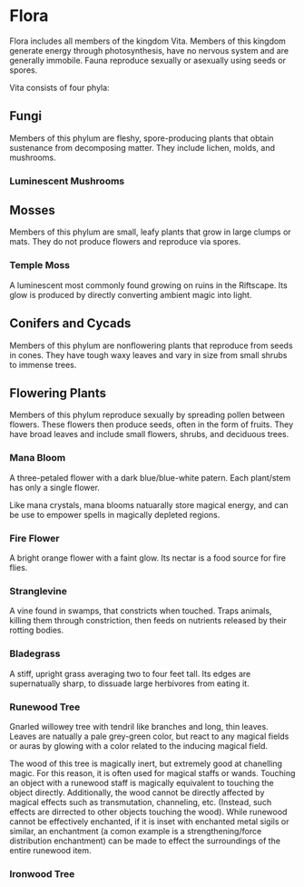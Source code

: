 # Flora

Flora includes all members of the kingdom Vita. Members of this kingdom generate energy through photosynthesis, have no nervous system and are generally immobile. Fauna reproduce sexually or asexually using seeds or spores.

Vita consists of  four phyla:

## Fungi

Members of this phylum are fleshy, spore-producing plants that obtain sustenance from decomposing matter. They include lichen, molds, and mushrooms.

### Luminescent Mushrooms



## Mosses

Members of this phylum are small, leafy plants that grow in large clumps or mats. They do not produce flowers and reproduce via spores.

### Temple Moss

A luminescent most commonly found growing on ruins in the Riftscape. Its glow is produced by directly converting ambient magic into light.


## Conifers and Cycads

Members of this phylum are nonflowering plants that reproduce from seeds in cones. They have tough waxy leaves and vary in size from small shrubs to immense trees.

## Flowering Plants

Members of this phylum reproduce sexually by spreading pollen between flowers. These flowers then produce seeds, often in the form of fruits. They have broad leaves and include small flowers, shrubs, and deciduous trees.

### Mana Bloom

A three-petaled flower with a dark blue/blue-white patern. Each plant/stem has only a single flower.

Like mana crystals, mana blooms natuarally store magical energy, and can be use to empower spells in magically depleted regions.

### Fire Flower

A bright orange flower with a faint glow. Its nectar is a food source for fire flies.

### Stranglevine

A vine found in swamps, that constricts when touched. Traps animals, killing them through constriction, then feeds on nutrients released by their rotting bodies. 

### Bladegrass

A stiff, upright grass averaging two to four feet tall.
Its edges are supernatually sharp, to dissuade large herbivores from eating it.

### Runewood Tree

Gnarled willowey tree with tendril like branches and long, thin leaves. Leaves are natually a pale grey-green color, but react to any magical fields or auras by glowing with a color related to the inducing magical field.

The wood of this tree is magically inert, but extremely good at chanelling magic. For this reason, it is often used for magical staffs or wands. 
Touching an object with a runewood staff is magically equivalent to touching the object directly. Additionally, the wood cannot be directly affected by magical effects such as transmutation, channeling, etc. 
(Instead, such effects are dirrected to other objects touching the wood). While runewood cannot be effectively enchanted, if it is inset with enchanted metal sigils or similar, an enchantment 
(a comon example is a strengthening/force distribution enchantment) can be made to effect the surroundings of the entire runewood item.

### Ironwood Tree


